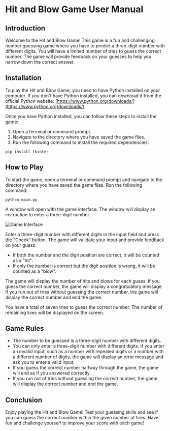 # Hit and Blow Game User Manual

## Introduction

Welcome to the Hit and Blow Game! This game is a fun and challenging number guessing game where you have to predict a three-digit number with different digits. You will have a limited number of tries to guess the correct number. The game will provide feedback on your guesses to help you narrow down the correct answer.

## Installation

To play the Hit and Blow Game, you need to have Python installed on your computer. If you don't have Python installed, you can download it from the official Python website: [https://www.python.org/downloads/](https://www.python.org/downloads/)

Once you have Python installed, you can follow these steps to install the game:

1. Open a terminal or command prompt.
2. Navigate to the directory where you have saved the game files.
3. Run the following command to install the required dependencies:

```
pip install tkinter
```

## How to Play

To start the game, open a terminal or command prompt and navigate to the directory where you have saved the game files. Run the following command:

```
python main.py
```

A window will open with the game interface. The window will display an instruction to enter a three-digit number.

![Game Interface](game_interface.png)

Enter a three-digit number with different digits in the input field and press the "Check" button. The game will validate your input and provide feedback on your guess.

- If both the number and the digit position are correct, it will be counted as a "hit".
- If only the number is correct but the digit position is wrong, it will be counted as a "blow".

The game will display the number of hits and blows for each guess. If you guess the correct number, the game will display a congratulatory message. If you run out of tries without guessing the correct number, the game will display the correct number and end the game.

You have a total of seven tries to guess the correct number. The number of remaining lives will be displayed on the screen.

## Game Rules

- The number to be guessed is a three-digit number with different digits.
- You can only enter a three-digit number with different digits. If you enter an invalid input, such as a number with repeated digits or a number with a different number of digits, the game will display an error message and ask you to enter a valid input.
- If you guess the correct number halfway through the game, the game will end as if you answered correctly.
- If you run out of tries without guessing the correct number, the game will display the correct number and end the game.

## Conclusion

Enjoy playing the Hit and Blow Game! Test your guessing skills and see if you can guess the correct number within the given number of tries. Have fun and challenge yourself to improve your score with each game!